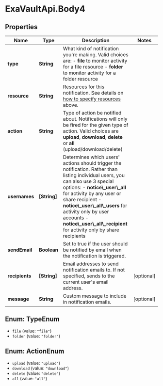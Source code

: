 # ExaVaultApi.Body4

## Properties
Name | Type | Description | Notes
------------ | ------------- | ------------- | -------------
**type** | **String** | What kind of notification you&#x27;re making. Valid choices are:  - **file** to monitor activity for a file resource - **folder** to monitor activity for a folder resource | 
**resource** | **String** | Resources for this notification. See details on [how to specify resources](#section/Identifying-Resources) above. | 
**action** | **String** | Type of action be notified about. Notifications will only be fired for the given type of action. Valid choices are **upload**, **download**, **delete** or **all** (upload/download/delete) | 
**usernames** | **[String]** | Determines which users&#x27; actions should trigger the notification.   Rather than listing  individual users, you can also use 3 special options:  - **notice\\_user\\_all** for activity by any user or share recipient - **notice\\_user\\_all\\_users** for activity only by user accounts - **notice\\_user\\_all\\_recipient** for activity only by share recipients | 
**sendEmail** | **Boolean** | Set to true if the user should be notified by email when the notification is triggered. | 
**recipients** | **[String]** | Email addresses to send notification emails to. If not specified, sends to the current user&#x27;s email address. | [optional] 
**message** | **String** | Custom message to include in notification emails. | [optional] 

<a name="TypeEnum"></a>
## Enum: TypeEnum

* `file` (value: `"file"`)
* `folder` (value: `"folder"`)


<a name="ActionEnum"></a>
## Enum: ActionEnum

* `upload` (value: `"upload"`)
* `download` (value: `"download"`)
* `delete` (value: `"delete"`)
* `all` (value: `"all"`)

